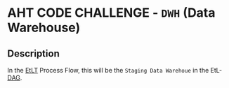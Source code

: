 # AHT CODE CHALLENGE - `DWH` (Data Warehouse)

## Description

In the [EtLT](https://www.integrate.io/blog/what-is-etlt/) Process Flow, this will be the `Staging Data Warehoue` in the EtL-[DAG](https://en.wikipedia.org/wiki/Directed_acyclic_graph).

